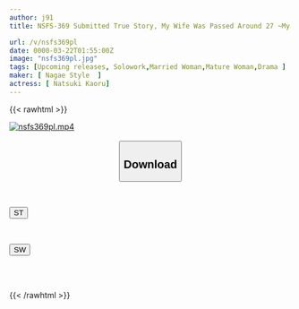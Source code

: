 ```yaml
---
author: j91
title: NSFS-369 Submitted True Story, My Wife Was Passed Around 27 ~My White Body Was Defiled During A Visit To The Hometown~ Tsubaki Kato

url: /v/nsfs369pl
date: 0000-03-22T01:55:00Z
image: "nsfs369pl.jpg"
tags: [Upcoming releases, Solowork,Married Woman,Mature Woman,Drama	]
maker: [ Nagae Style  ]
actress: [ Natsuki Kaoru]
---
```



{{< rawhtml >}}

<div class="video" data-videoid="pending_link_2.html">
    <a href="javascript:;">
        <img src="/v/nsfs369pl/nsfs369pl.jpg" width="WIDTH" height="HEIGHT" alt="nsfs369pl.mp4" loading="lazy">
    </a>
</div>

<script type="text/javascript" src="https://j91.asia/asset/on-demand-pend.js"></script>

<br>
  <link rel="stylesheet" href="https://j91.asia/asset/bs5.css">
  
  <center>
  <button class="btn btn-primary" type="button" data-bs-toggle="collapse" data-bs-target=".multi-collapse" aria-expanded="false" aria-controls="multiCollapseExample1 multiCollapseExample2"><h2>Download</h2></button></center>
</p>
<div class="row">
  <div class="col">
    <div class="collapse multi-collapse" id="multiCollapseExample1">
      <div class="card card-body">
	      	      <br>
<div class="buttons">  
<p><a href="https://j91.asia/pending_link_2.html" target="_blank"><button class="btn-hover color-3"><i class="fa fa-download"></i> ST</button></a></p></div>
    </div>
  </div>
</div>
  <div class="col">
    <div class="collapse multi-collapse" id="multiCollapseExample2">
      <div class="card card-body">
	      <br>
<div class="buttons">
<p><a href="https://j91.asia/pending_link_2.html" target="_blank"><button class="btn-hover color-2"><i class="fa fa-download"></i> SW</button></a></p></div>
<br><br>
      </div>
    </div>
  </div>
</div>

{{< /rawhtml >}}
